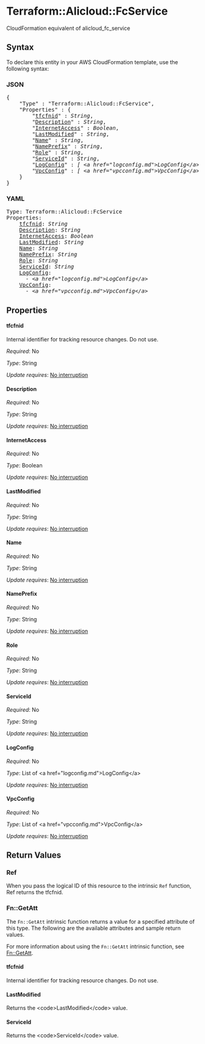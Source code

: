 # Terraform::Alicloud::FcService

CloudFormation equivalent of alicloud_fc_service

## Syntax

To declare this entity in your AWS CloudFormation template, use the following syntax:

### JSON

<pre>
{
    "Type" : "Terraform::Alicloud::FcService",
    "Properties" : {
        "<a href="#tfcfnid" title="tfcfnid">tfcfnid</a>" : <i>String</i>,
        "<a href="#description" title="Description">Description</a>" : <i>String</i>,
        "<a href="#internetaccess" title="InternetAccess">InternetAccess</a>" : <i>Boolean</i>,
        "<a href="#lastmodified" title="LastModified">LastModified</a>" : <i>String</i>,
        "<a href="#name" title="Name">Name</a>" : <i>String</i>,
        "<a href="#nameprefix" title="NamePrefix">NamePrefix</a>" : <i>String</i>,
        "<a href="#role" title="Role">Role</a>" : <i>String</i>,
        "<a href="#serviceid" title="ServiceId">ServiceId</a>" : <i>String</i>,
        "<a href="#logconfig" title="LogConfig">LogConfig</a>" : <i>[ &lt;a href=&#34;logconfig.md&#34;&gt;LogConfig&lt;/a&gt;, ... ]</i>,
        "<a href="#vpcconfig" title="VpcConfig">VpcConfig</a>" : <i>[ &lt;a href=&#34;vpcconfig.md&#34;&gt;VpcConfig&lt;/a&gt;, ... ]</i>
    }
}
</pre>

### YAML

<pre>
Type: Terraform::Alicloud::FcService
Properties:
    <a href="#tfcfnid" title="tfcfnid">tfcfnid</a>: <i>String</i>
    <a href="#description" title="Description">Description</a>: <i>String</i>
    <a href="#internetaccess" title="InternetAccess">InternetAccess</a>: <i>Boolean</i>
    <a href="#lastmodified" title="LastModified">LastModified</a>: <i>String</i>
    <a href="#name" title="Name">Name</a>: <i>String</i>
    <a href="#nameprefix" title="NamePrefix">NamePrefix</a>: <i>String</i>
    <a href="#role" title="Role">Role</a>: <i>String</i>
    <a href="#serviceid" title="ServiceId">ServiceId</a>: <i>String</i>
    <a href="#logconfig" title="LogConfig">LogConfig</a>: <i>
      - &lt;a href=&#34;logconfig.md&#34;&gt;LogConfig&lt;/a&gt;</i>
    <a href="#vpcconfig" title="VpcConfig">VpcConfig</a>: <i>
      - &lt;a href=&#34;vpcconfig.md&#34;&gt;VpcConfig&lt;/a&gt;</i>
</pre>

## Properties

#### tfcfnid

Internal identifier for tracking resource changes. Do not use.

_Required_: No

_Type_: String

_Update requires_: [No interruption](https://docs.aws.amazon.com/AWSCloudFormation/latest/UserGuide/using-cfn-updating-stacks-update-behaviors.html#update-no-interrupt)

#### Description

_Required_: No

_Type_: String

_Update requires_: [No interruption](https://docs.aws.amazon.com/AWSCloudFormation/latest/UserGuide/using-cfn-updating-stacks-update-behaviors.html#update-no-interrupt)

#### InternetAccess

_Required_: No

_Type_: Boolean

_Update requires_: [No interruption](https://docs.aws.amazon.com/AWSCloudFormation/latest/UserGuide/using-cfn-updating-stacks-update-behaviors.html#update-no-interrupt)

#### LastModified

_Required_: No

_Type_: String

_Update requires_: [No interruption](https://docs.aws.amazon.com/AWSCloudFormation/latest/UserGuide/using-cfn-updating-stacks-update-behaviors.html#update-no-interrupt)

#### Name

_Required_: No

_Type_: String

_Update requires_: [No interruption](https://docs.aws.amazon.com/AWSCloudFormation/latest/UserGuide/using-cfn-updating-stacks-update-behaviors.html#update-no-interrupt)

#### NamePrefix

_Required_: No

_Type_: String

_Update requires_: [No interruption](https://docs.aws.amazon.com/AWSCloudFormation/latest/UserGuide/using-cfn-updating-stacks-update-behaviors.html#update-no-interrupt)

#### Role

_Required_: No

_Type_: String

_Update requires_: [No interruption](https://docs.aws.amazon.com/AWSCloudFormation/latest/UserGuide/using-cfn-updating-stacks-update-behaviors.html#update-no-interrupt)

#### ServiceId

_Required_: No

_Type_: String

_Update requires_: [No interruption](https://docs.aws.amazon.com/AWSCloudFormation/latest/UserGuide/using-cfn-updating-stacks-update-behaviors.html#update-no-interrupt)

#### LogConfig

_Required_: No

_Type_: List of &lt;a href=&#34;logconfig.md&#34;&gt;LogConfig&lt;/a&gt;

_Update requires_: [No interruption](https://docs.aws.amazon.com/AWSCloudFormation/latest/UserGuide/using-cfn-updating-stacks-update-behaviors.html#update-no-interrupt)

#### VpcConfig

_Required_: No

_Type_: List of &lt;a href=&#34;vpcconfig.md&#34;&gt;VpcConfig&lt;/a&gt;

_Update requires_: [No interruption](https://docs.aws.amazon.com/AWSCloudFormation/latest/UserGuide/using-cfn-updating-stacks-update-behaviors.html#update-no-interrupt)

## Return Values

### Ref

When you pass the logical ID of this resource to the intrinsic `Ref` function, Ref returns the tfcfnid.

### Fn::GetAtt

The `Fn::GetAtt` intrinsic function returns a value for a specified attribute of this type. The following are the available attributes and sample return values.

For more information about using the `Fn::GetAtt` intrinsic function, see [Fn::GetAtt](https://docs.aws.amazon.com/AWSCloudFormation/latest/UserGuide/intrinsic-function-reference-getatt.html).

#### tfcfnid

Internal identifier for tracking resource changes. Do not use.

#### LastModified

Returns the &lt;code&gt;LastModified&lt;/code&gt; value.

#### ServiceId

Returns the &lt;code&gt;ServiceId&lt;/code&gt; value.

